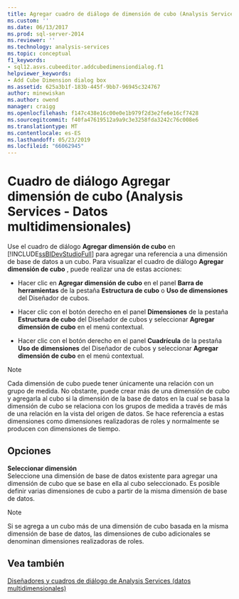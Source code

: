 ```yaml
---
title: Agregar cuadro de diálogo de dimensión de cubo (Analysis Services - datos multidimensionales) | Microsoft Docs
ms.custom: ''
ms.date: 06/13/2017
ms.prod: sql-server-2014
ms.reviewer: ''
ms.technology: analysis-services
ms.topic: conceptual
f1_keywords:
- sql12.asvs.cubeeditor.addcubedimensiondialog.f1
helpviewer_keywords:
- Add Cube Dimension dialog box
ms.assetid: 625a3b1f-183b-445f-9bb7-96945c324767
author: minewiskan
ms.author: owend
manager: craigg
ms.openlocfilehash: f147c438e16c00e0e1b979f2d3e2fe6e16cf7428
ms.sourcegitcommit: f40fa47619512a9a9c3e3258fda3242c76c008e6
ms.translationtype: MT
ms.contentlocale: es-ES
ms.lasthandoff: 05/23/2019
ms.locfileid: "66062945"
---
```

# <a name="add-cube-dimension-dialog-box-analysis-services---multidimensional-data"></a>Cuadro de diálogo Agregar dimensión de cubo (Analysis Services - Datos multidimensionales)
  Use el cuadro de diálogo **Agregar dimensión de cubo** en [!INCLUDE[ssBIDevStudioFull](../includes/ssbidevstudiofull-md.md)] para agregar una referencia a una dimensión de base de datos a un cubo. Para visualizar el cuadro de diálogo **Agregar dimensión de cubo** , puede realizar una de estas acciones:  
  
-   Hacer clic en **Agregar dimensión de cubo** en el panel **Barra de herramientas** de la pestaña **Estructura de cubo** o **Uso de dimensiones** del Diseñador de cubos.  
  
-   Hacer clic con el botón derecho en el panel **Dimensiones** de la pestaña **Estructura de cubo** del Diseñador de cubos y seleccionar **Agregar dimensión de cubo** en el menú contextual.  
  
-   Hacer clic con el botón derecho en el panel **Cuadrícula** de la pestaña **Uso de dimensiones** del Diseñador de cubos y seleccionar **Agregar dimensión de cubo** en el menú contextual.  
  
> [!NOTE]  
>  Cada dimensión de cubo puede tener únicamente una relación con un grupo de medida. No obstante, puede crear más de una dimensión de cubo y agregarla al cubo si la dimensión de la base de datos en la cual se basa la dimensión de cubo se relaciona con los grupos de medida a través de más de una relación en la vista del origen de datos. Se hace referencia a estas dimensiones como dimensiones realizadoras de roles y normalmente se producen con dimensiones de tiempo.  
  
## <a name="options"></a>Opciones  
 **Seleccionar dimensión**  
 Seleccione una dimensión de base de datos existente para agregar una dimensión de cubo que se base en ella al cubo seleccionado. Es posible definir varias dimensiones de cubo a partir de la misma dimensión de base de datos.  
  
> [!NOTE]  
>  Si se agrega a un cubo más de una dimensión de cubo basada en la misma dimensión de base de datos, las dimensiones de cubo adicionales se denominan dimensiones realizadoras de roles.  
  
## <a name="see-also"></a>Vea también  
 [Diseñadores y cuadros de diálogo de Analysis Services &#40;datos multidimensionales&#41;](analysis-services-designers-and-dialog-boxes-multidimensional-data.md)  
  
  
